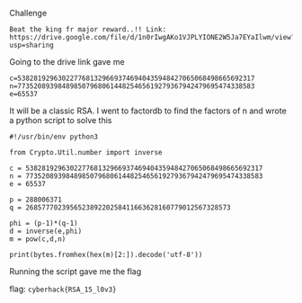 Challenge 
```
Beat the king fr major reward..!! Link: https://drive.google.com/file/d/1n0rIwgAKo1VJPLYIONE2W5Ja7EYaIlwm/view?usp=sharing
```

Going to the drive link gave me 
```
c=53828192963022776813296693746940435948427065068498665692317
n=77352089398489850796806144825465619279367942479695474338583
e=65537
```

It will be a classic RSA. I went to factordb to find the factors of n and wrote a python script to solve this
```
#!/usr/bin/env python3

from Crypto.Util.number import inverse

c = 53828192963022776813296693746940435948427065068498665692317
n = 77352089398489850796806144825465619279367942479695474338583
e = 65537

p = 288006371
q = 268577702395652389220258411663628160779012567328573

phi = (p-1)*(q-1)
d = inverse(e,phi)
m = pow(c,d,n)

print(bytes.fromhex(hex(m)[2:]).decode('utf-8'))
```
Running the script gave me the flag

flag: ```cyberhack{RSA_15_l0v3}```
